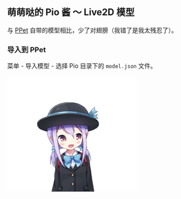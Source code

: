 ## 萌萌哒的 Pio 酱 ～ Live2D 模型
与 [PPet](https://github.com/zenghongtu/PPet) 自带的模型相比，少了对翅膀（我错了是我太残忍了）。

### 导入到 PPet
菜单 - 导入模型 - 选择 Pio 目录下的 `model.json` 文件。

![](screenshot.png)